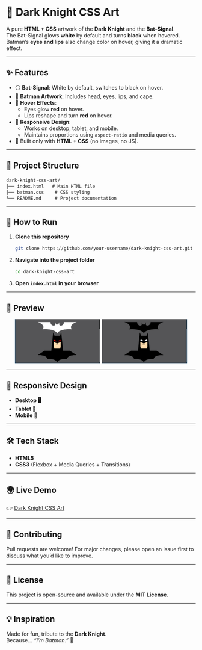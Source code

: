 # 🦇 Dark Knight CSS Art

A pure **HTML + CSS** artwork of the **Dark Knight** and the **Bat-Signal**.  
The Bat-Signal glows **white** by default and turns **black** when hovered.  
Batman’s **eyes and lips** also change color on hover, giving it a dramatic effect.  

---

## ✨ Features
- ⚪ **Bat-Signal**: White by default, switches to black on hover.  
- 🦇 **Batman Artwork**: Includes head, eyes, lips, and cape.  
- 👀 **Hover Effects**:
  - Eyes glow **red** on hover.  
  - Lips reshape and turn **red** on hover.  
- 📱 **Responsive Design**:
  - Works on desktop, tablet, and mobile.  
  - Maintains proportions using `aspect-ratio` and media queries.  
- 🎨 Built only with **HTML + CSS** (no images, no JS).  

---

## 📂 Project Structure
```text
dark-knight-css-art/
├── index.html   # Main HTML file
├── batman.css    # CSS styling
└── README.md     # Project documentation
```

---

## 🚀 How to Run
1. **Clone this repository**  
   ```bash
   git clone https://github.com/your-username/dark-knight-css-art.git
   ```
2. **Navigate into the project folder**  
   ```bash
   cd dark-knight-css-art
   ```
3. **Open `index.html` in your browser**

---

## 📸 Preview

<p align="center">
  <img src="./assets/1.png" alt="Batman 1" width="45%"/>
  <img src="./assets/2.png" alt="Batman 2" width="45%"/>
</p>


---

## 📱 Responsive Design
- **Desktop 🖥️**  
- **Tablet 📱**  
- **Mobile 📲**

---

## 🛠️ Tech Stack
- **HTML5**  
- **CSS3** (Flexbox + Media Queries + Transitions)  

---

## 🌍 Live Demo
👉 [Dark Knight CSS Art](https://akshayjith4.github.io/Dark-Knight-CSS-Art/)  

---

## 🤝 Contributing
Pull requests are welcome! For major changes, please open an issue first to discuss what you’d like to improve.  

---

## 📜 License
This project is open-source and available under the **MIT License**.  

---

## 💡 Inspiration
Made for fun, tribute to the **Dark Knight**.  
Because… *“I’m Batman.”* 🦇  

